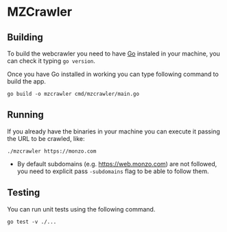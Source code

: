 # MZCrawler

## Building

To build the webcrawler you need to have [Go](https://golang.org/doc/install) instaled in your machine, you can check it typing `go version`.

Once you have Go installed in working you can type following command to build the app.
```
go build -o mzcrawler cmd/mzcrawler/main.go
```

## Running

If you already have the binaries in your machine you can execute it passing the URL to be crawled, like:
```
./mzcrawler https://monzo.com
```

* By default subdomains (e.g. https://web.monzo.com) are not followed, you need to explicit pass `-subdomains` flag to be able to follow them.

## Testing

You can run unit tests using the following command.
```
go test -v ./...
```

